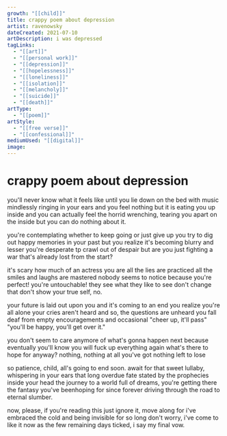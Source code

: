 ```yaml
---
growth: "[[child]]"
title: crappy poem about depression
artist: ravenowsky
dateCreated: 2021-07-10
artDescription: i was depressed
tagLinks:
  - "[[art]]"
  - "[[personal work]]"
  - "[[depression]]"
  - "[[hopelessness]]"
  - "[[loneliness]]"
  - "[[isolation]]"
  - "[[melancholy]]"
  - "[[suicide]]"
  - "[[death]]"
artType:
  - "[[poem]]"
artStyle:
  - "[[free verse]]"
  - "[[confessional]]"
mediumUsed: "[[digital]]"
image:
---
```

# crappy poem about depression

you'll never know what it feels like
until you lie down on the bed
with music mindlessly ringing in your ears
and you feel nothing
but it is eating you up inside
and you can actually feel the horrid wrenching,
tearing you apart on the inside
but you can do nothing about it.

you're contemplating
whether to keep going or just give up
you try to dig out happy memories in your past
but you realize it's becoming blurry and lesser
you're desperate tp crawl out of despair
but are you just fighting a war that's already lost from the start?

it's scary how much of an actress you are
all the lies are practiced
all the smiles and laughs are mastered
nobody seems to notice because you're perfect!
you're untouchable!
they see what they like to see
don't change that
don't show your true self, no.

your future is laid out upon you
and it's coming to an end
you realize you're all alone
your cries aren't heard
and so, the questions are unheard
you fall deaf from empty encouragements
and occasional "cheer up, it'll pass"
"you'll be happy, you'll get over it."

you don't seem to care anymore
of what's gonna happen next
because eventually you'll know
you will fuck up everything again
what's there to hope for anyway?
nothing, nothing at all
you've got nothing left to lose

so patience, child, all's going to end soon.
await for that sweet lullaby,
whispering in your ears
that long overdue fate stated by the prophecies inside your head
the journey to a world full of dreams,
you're getting there
the fantasy you've beenhoping for since forever
driving through the road to eternal slumber.

now, please, if you're reading this
just ignore it, move along
for i've embraced the cold and being invisible for so long
don't worry, i've come to like it now
as the few remaining days ticked,
i say my final vow.
